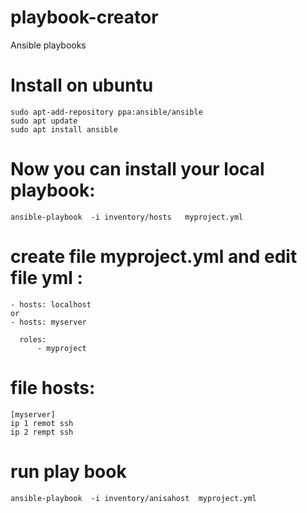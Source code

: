 # playbook-creator
Ansible playbooks 


# Install  on ubuntu
```
sudo apt-add-repository ppa:ansible/ansible
sudo apt update
sudo apt install ansible

```

# Now you can install your local playbook:

```
ansible-playbook  -i inventory/hosts   myproject.yml
```
# create file myproject.yml and edit file yml :
```
- hosts: localhost
or
- hosts: myserver

  roles: 
      - myproject
```

  # file hosts:
  ```
  [myserver]
  ip 1 remot ssh
  ip 2 rempt ssh
```

# run play book 


```
ansible-playbook  -i inventory/anisahost  myproject.yml
```
 
